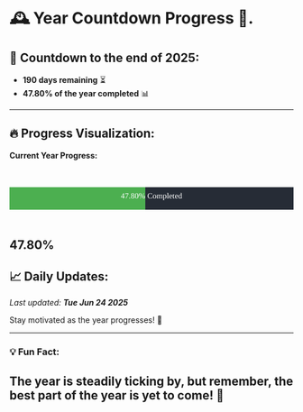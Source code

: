 
# &#x1F570; **Year Countdown Progress** &#x1F389;.

## &#x1F4C5; Countdown to the end of 2025:
- **190 days remaining** &#x23F3;
- **47.80% of the year completed** &#x1F4CA;

---

## &#x1F525; **Progress Visualization**:

**Current Year Progress:**

<br><br>
![Progress Bar](https://raw.githubusercontent.com/dayanidigv/year-countdown-progress/main/progress-bar.svg)
<br><br>

**47.80%**
---

## &#x1F4C8; **Daily Updates**:

_Last updated: **Tue Jun 24 2025**_

Stay motivated as the year progresses! &#x1F680;

--- 

### &#x1F4A1; **Fun Fact:**
The year is steadily ticking by, but remember, the best part of the year is yet to come! &#x1F31F;
---
